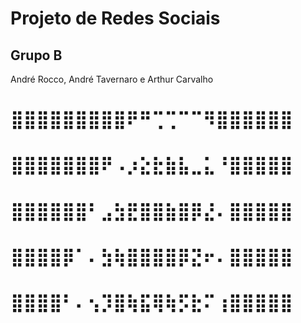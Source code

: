# Projeto de Redes Sociais
## Grupo B
André Rocco, André Tavernaro e Arthur Carvalho

# ⣿⣿⣿⣿⣿⣿⣿⣿⣿⠟⠛⢉⢉⠉⠉⠻⣿⣿⣿⣿⣿⣿
# ⣿⣿⣿⣿⣿⣿⣿⠟⠠⡰⣕⣗⣷⣧⣀⣅⠘⣿⣿⣿⣿⣿
# ⣿⣿⣿⣿⣿⣿⠃⣠⣳⣟⣿⣿⣷⣿⡿⣜⠄⣿⣿⣿⣿⣿
# ⣿⣿⣿⣿⡿⠁⠄⣳⢷⣿⣿⣿⣿⡿⣝⠖⠄⣿⣿⣿⣿⣿
# ⣿⣿⣿⣿⠃⠄⢢⡹⣿⢷⣯⢿⢷⡫⣗⠍⢰⣿⣿⣿⣿⣿
